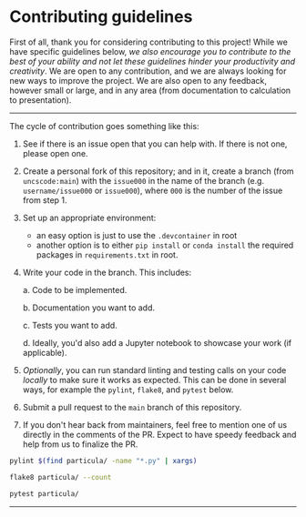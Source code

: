 # Contributing guidelines

First of all, thank you for considering contributing to this project!
While we have specific guidelines below, _we also encourage you to
contribute to the best of your ability and not let these guidelines
hinder your productivity and creativity_. We are open to any contribution,
and we are always looking for new ways to improve the project.
We are also open to any feedback, however small or large,
and in any area (from documentation to calculation to presentation).

---

The cycle of contribution goes something like this:

1. See if there is an issue open that you can help with.
If there is not one, please open one.

2. Create a personal fork of this repository;
and in it, create a branch (from `uncscode:main`)
with the `issue000` in the name of the branch
(e.g. `username/issue000` or `issue000`),
where `000` is the number of the issue from step 1.

3. Set up an appropriate environment:
    - an easy option is just to use the `.devcontainer` in root
    - another option is to either `pip install` or `conda install`
    the required packages in `requirements.txt` in root.

4. Write your code in the branch. This includes:

    a. Code to be implemented.

    b. Documentation you want to add.

    c. Tests you want to add.

    d. Ideally, you'd also add a Jupyter notebook to
    showcase your work (if applicable).

5. _Optionally_, you can run standard linting and testing calls
on your code _locally_ to make sure it works as expected.
This can be done in several ways,
for example the `pylint`, `flake8`, and `pytest` below.

6. Submit a pull request to the `main` branch of this repository.

7. If you don't hear back from maintainers,
feel free to mention one of us directly in the comments of the PR.
Expect to have speedy feedback and help from us to finalize the PR.

```bash
pylint $(find particula/ -name "*.py" | xargs)
```

```bash
flake8 particula/ --count
```

```bash
pytest particula/
```

---
